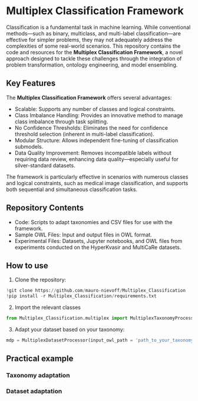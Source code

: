 # Multiplex Classification Framework
Classification is a fundamental task in machine learning. While conventional methods—such as binary, multiclass, and multi-label classification—are effective for simpler problems, they may not adequately address the complexities of some real-world scenarios. This repository contains the code and resources for the **Multiplex Classification Framework**, a novel approach designed to tackle these challenges through the integration of problem transformation, ontology engineering, and model ensembling.

## Key Features
The **Multiplex Classification Framework** offers several advantages:

- Scalable: Supports any number of classes and logical constraints.
- Class Imbalance Handling: Provides an innovative method to manage class imbalance through task splitting.
- No Confidence Thresholds: Eliminates the need for confidence threshold selection (inherent in multi-label classification).
- Modular Structure: Allows independent fine-tuning of classification submodels.
- Data Quality Improvement: Removes incompatible labels without requiring data review, enhancing data quality—especially useful for silver-standard datasets.

The framework is particularly effective in scenarios with numerous classes and logical constraints, such as medical image classification, and supports both sequential and simultaneous classification tasks.

## Repository Contents
- Code: Scripts to adapt taxonomies and CSV files for use with the framework.
- Sample OWL Files: Input and output files in OWL format.
- Experimental Files: Datasets, Jupyter notebooks, and OWL files from experiments conducted on the HyperKvasir and MultiCaRe datasets.

## How to use
1. Clone the repository:
```python
!git clone https://github.com/mauro-nievoff/Multiplex_Classification
!pip install -r Multiplex_Classification/requirements.txt
```

2. Import the relevant classes
```python
from Multiplex_Classification.multiplex import MultiplexTaxonomyProcessor, MultiplexDatasetProcessor
```

3. Adapt your dataset based on your taxonomy:
```python
mdp = MultiplexDatasetProcessor(input_owl_path = 'path_to_your_taxonomy.owl', input_csv_path = 'path_to_your_dataset.csv')
```

## Practical example

### Taxonomy adaptation


### Dataset adaptation
